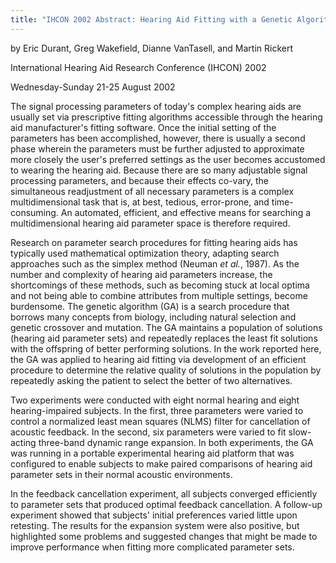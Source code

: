 ```yaml
---
title: "IHCON 2002 Abstract: Hearing Aid Fitting with a Genetic Algorithm"
---
```


by Eric Durant, Greg Wakefield, Dianne VanTasell, and Martin Rickert

International Hearing Aid Research Conference (IHCON) 2002

Wednesday-Sunday 21-25 August 2002

The signal processing parameters of today's complex hearing aids are usually set via prescriptive fitting algorithms accessible through the hearing aid manufacturer's fitting software. Once the initial setting of the parameters has been accomplished, however, there is usually a second phase wherein the parameters must be further adjusted to approximate more closely the user's preferred settings as the user becomes accustomed to wearing the hearing aid. Because there are so many adjustable signal processing parameters, and because their effects co-vary, the simultaneous readjustment of all necessary parameters is a complex multidimensional task that is, at best, tedious, error-prone, and time-consuming. An automated, efficient, and effective means for searching a multidimensional hearing aid parameter space is therefore required.

Research on parameter search procedures for fitting hearing aids has typically used mathematical optimization theory, adapting search approaches such as the simplex method (Neuman <em>et al.</em>, 1987). As the number and complexity of hearing aid parameters increase, the shortcomings of these methods, such as becoming stuck at local optima and not being able to combine attributes from multiple settings, become burdensome. The genetic algorithm (GA) is a search procedure that borrows many concepts from biology, including natural selection and genetic crossover and mutation. The GA maintains a population of solutions (hearing aid parameter sets) and repeatedly replaces the least fit solutions with the offspring of better performing solutions. In the work reported here, the GA was applied to hearing aid fitting via development of an efficient procedure to determine the relative quality of solutions in the population by repeatedly asking the patient to select the better of two alternatives.

Two experiments were conducted with eight normal hearing and eight hearing-impaired subjects. In the first, three parameters were varied to control a normalized least mean squares (NLMS) filter for cancellation of acoustic feedback. In the second, six parameters were varied to fit slow-acting three-band dynamic range expansion. In both experiments, the GA was running in a portable experimental hearing aid platform that was configured to enable subjects to make paired comparisons of hearing aid parameter sets in their normal acoustic environments.

In the feedback cancellation experiment, all subjects converged efficiently to parameter sets that produced optimal feedback cancellation. A follow-up experiment showed that subjects' initial preferences varied little upon retesting. The results for the expansion system were also positive, but highlighted some problems and suggested changes that might be made to improve performance when fitting more complicated parameter sets.

